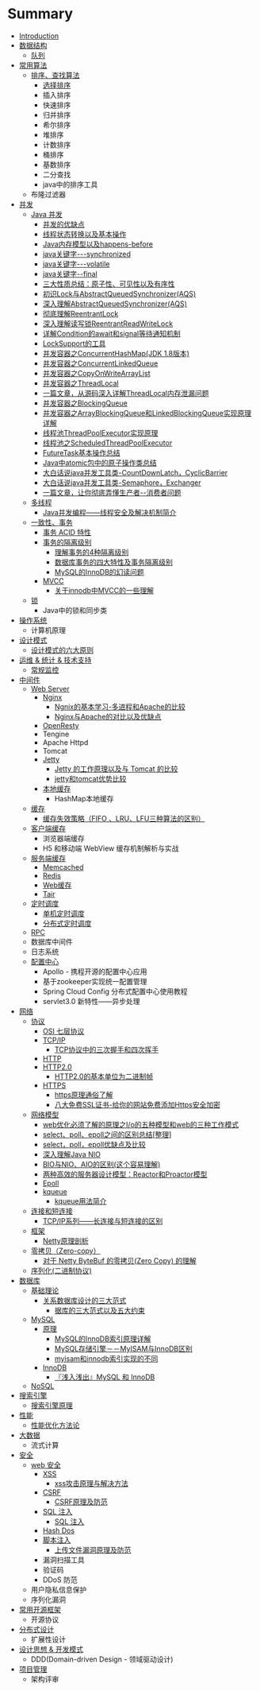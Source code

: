 # Summary

* [Introduction](README.md)
* [数据结构](shu-ju-jie-gou.md)
  * [队列](shu-ju-jie-gou/dui-lie.md)
* [常用算法](chang-yong-suan-fa.md)
  * [排序、查找算法](chang-yong-suan-fa/pai-xu-3001-cha-zhao-suan-fa.md)
    * [选择排序](chang-yong-suan-fa/pai-xu-3001-cha-zhao-suan-fa/xuan-ze-pai-xu.md)
    * 插入排序
    * 快速排序
    * 归并排序
    * 希尔排序
    * 堆排序
    * 计数排序
    * 桶排序
    * 基数排序
    * 二分查找
    * java中的排序工具
  * 布隆过滤器
* [并发](bing-fa.md)
  * [Java 并发](bing-fa/java-bing-fa.md)
    * [并发的优缺点](bing-fa/java-bing-fa/bing-fa-de-you-que-dian.md)
    * [线程状态转换以及基本操作](bing-fa/java-bing-fa/xian-cheng-zhuang-tai-zhuan-huan-yi-ji-ji-ben-cao-zuo.md)
    * [Java内存模型以及happens-before](bing-fa/java-bing-fa/javanei-cun-mo-xing-yi-ji-happens-before.md)
    * [java关键字---synchronized](bing-fa/java-bing-fa/javaguan-jian5b57-synchronized.md)
    * [java关键字---volatile](bing-fa/java-bing-fa/javaguan-jian-5b57-volatile.md)
    * [java关键字--final](bing-fa/java-bing-fa/javaguan-jian-5b57-final.md)
    * [三大性质总结：原子性、可见性以及有序性](bing-fa/java-bing-fa/san-da-xing-zhi-zong-jie-ff1a-yuan-zi-xing-3001-ke-jian-xing-yi-ji-you-xu-xing.md)
    * [初识Lock与AbstractQueuedSynchronizer\(AQS\)](bing-fa/java-bing-fa/chu-shi-lock-yu-abstractqueuedsynchronizer-aqs.md)
    * [深入理解AbstractQueuedSynchronizer\(AQS\)](bing-fa/java-bing-fa/shen-ru-li-jie-abstractqueuedsynchronizer-aqs.md)
    * [彻底理解ReentrantLock](bing-fa/java-bing-fa/che-di-li-jie-reentrantlock.md)
    * [深入理解读写锁ReentrantReadWriteLock](bing-fa/java-bing-fa/shen-ru-li-jie-du-xie-suo-reentrantreadwritelock.md)
    * [详解Condition的await和signal等待通知机制](bing-fa/java-bing-fa/xiang-jie-condition-de-await-he-signal-deng-dai-tong-zhi-ji-zhi.md)
    * [LockSupport的工具](bing-fa/java-bing-fa/locksupportde-gong-ju.md)
    * [并发容器之ConcurrentHashMap\(JDK 1.8版本\)](bing-fa/java-bing-fa/bing-fa-rong-qi-zhi-concurrenthashmap-jdk-1-8-ban-672c29.md)
    * [并发容器之ConcurrentLinkedQueue](bing-fa/java-bing-fa/bing-fa-rong-qi-zhi-concurrentlinkedqueue.md)
    * [并发容器之CopyOnWriteArrayList](bing-fa/java-bing-fa/bing-fa-rong-qi-zhi-copyonwritearraylist.md)
    * [并发容器之ThreadLocal](bing-fa/java-bing-fa/bing-fa-rong-qi-zhi-threadlocal.md)
    * [一篇文章，从源码深入详解ThreadLocal内存泄漏问题](bing-fa/java-bing-fa/yi-pian-wen-zhang-ff0c-cong-yuan-ma-shen-ru-xiang-jie-threadlocal-nei-cun-xie-lou-wen-ti.md)
    * [并发容器之BlockingQueue](bing-fa/java-bing-fa/bing-fa-rong-qi-zhi-blockingqueue.md)
    * [并发容器之ArrayBlockingQueue和LinkedBlockingQueue实现原理详解](bing-fa/java-bing-fa/bing-fa-rong-qi-zhi-arrayblockingqueue-helinkedblockingqueue-shi-xian-yuan-li-xiang-jie.md)
    * [线程池ThreadPoolExecutor实现原理](bing-fa/java-bing-fa/xian-cheng-chi-threadpoolexecutor-shi-xian-yuan-li.md)
    * [线程池之ScheduledThreadPoolExecutor](bing-fa/java-bing-fa/xian-cheng-chi-zhi-scheduledthreadpoolexecutor.md)
    * [FutureTask基本操作总结](bing-fa/java-bing-fa/futuretaskji-ben-cao-zuo-zong-jie.md)
    * [Java中atomic包中的原子操作类总结](bing-fa/java-bing-fa/javazhong-atomic-bao-zhong-de-yuan-zi-cao-zuo-lei-zong-jie.md)
    * [大白话说java并发工具类-CountDownLatch，CyclicBarrier](bing-fa/java-bing-fa/da-bai-hua-shuo-java-bing-fa-gong-ju-7c7b-countdownlatch-cyclicbarrier.md)
    * [大白话说java并发工具类-Semaphore，Exchanger](bing-fa/java-bing-fa/da-bai-hua-shuo-java-bing-fa-gong-ju-7c7b-semaphore-exchanger.md)
    * [一篇文章，让你彻底弄懂生产者--消费者问题](bing-fa/java-bing-fa/yi-pian-wen-zhang-ff0c-rang-ni-che-di-nong-dong-sheng-chan-8005-xiao-fei-zhe-wen-ti.md)
  * [多线程](bing-fa/duo-xian-cheng.md)
    * [Java并发编程——线程安全及解决机制简介](bing-fa/duo-xian-cheng/javabing-fa-bian-cheng-2014-2014-xian-cheng-an-quan-ji-jie-jue-ji-zhi-jian-jie.md)
  * [一致性、事务](bing-fa/yi-zhi-xing-3001-shi-wu.md)
    * [事务 ACID 特性](bing-fa/yi-zhi-xing-3001-shi-wu/shi-wu-acid-te-xing.md)
    * [事务的隔离级别](bing-fa/yi-zhi-xing-3001-shi-wu/shi-wu-de-ge-li-ji-bie.md)
      * [理解事务的4种隔离级别](bing-fa/yi-zhi-xing-3001-shi-wu/shi-wu-de-ge-li-ji-bie/li-jie-shi-wu-de-4-zhong-ge-li-ji-bie.md)
      * [数据库事务的四大特性及事务隔离级别](bing-fa/yi-zhi-xing-3001-shi-wu/shi-wu-de-ge-li-ji-bie/li-jie-shi-wu-de-4-zhong-ge-li-ji-bie/shu-ju-ku-shi-wu-de-si-da-te-xing-ji-shi-wu-ge-li-ji-bie.md)
      * [MySQL的InnoDB的幻读问题](bing-fa/yi-zhi-xing-3001-shi-wu/mysqlde-innodb-de-huan-du-wen-ti.md)
    * [MVCC](bing-fa/yi-zhi-xing-3001-shi-wu/mvcc.md)
      * [关于innodb中MVCC的一些理解](bing-fa/yi-zhi-xing-3001-shi-wu/mvcc/guanyu-innodb-zhong-mvcc-de-yi-xie-li-jie.md)
  * [锁](bing-fa/suo.md)
    * Java中的锁和同步类
* [操作系统](cao-zuo-xi-tong.md)
  * 计算机原理
* [设计模式](she-ji-mo-shi.md)
  * [设计模式的六大原则](she-ji-mo-shi/she-ji-mo-shi-de-liu-da-yuan-ze.md)
* [运维 & 统计 & 技术支持](yun-wei-and-tong-ji-and-ji-zhu-zhi-chi.md)
  * [常规监控](yun-wei-and-tong-ji-and-ji-zhu-zhi-chi/chang-gui-jian-kong.md)
* [中间件](zhong-jian-jian.md)
  * [Web Server](zhong-jian-jian/web-server.md)
    * [Nginx](zhong-jian-jian/web-server/nginx.md)
      * [Ngnix的基本学习-多进程和Apache的比较](zhong-jian-jian/web-server/nginx/ngnixde-ji-ben-xue-4e60-duo-jin-cheng-he-apache-de-bi-jiao.md)
      * [Nginx与Apache的对比以及优缺点](zhong-jian-jian/web-server/nginx/nginxyu-apache-de-dui-bi-yi-ji-you-que-dian.md)
    * [OpenResty](zhong-jian-jian/web-server/openresty.md)
    * Tengine
    * Apache Httpd
    * Tomcat
    * [Jetty](zhong-jian-jian/web-server/jetty.md)
      * [Jetty 的工作原理以及与 Tomcat 的比较](zhong-jian-jian/web-server/jetty/jetty-de-gong-zuoyuan-li-yi-ji-yu-tomcat-de-bi-jiao.md)
      * [jetty和tomcat优势比较](zhong-jian-jian/web-server/jetty/jettyhe-tomcat-you-shi-bi-jiao.md)
    * [本地缓存](zhong-jian-jian/huan-cun/ben-di-huan-cun.md)
      * HashMap本地缓存
  * [缓存](zhong-jian-jian/huan-cun.md)
    * [缓存失效策略（FIFO 、LRU、LFU三种算法的区别）](zhong-jian-jian/huan-cun/huan-cun-shi-xiao-ce-lve-ff08-fifo-lru-lfu-san-zhong-suan-fa-de-qu-bie-ff09.md)
  * [客户端缓存](zhong-jian-jian/ke-hu-duan-huan-cun.md)
    * 浏览器端缓存
    * H5 和移动端 WebView 缓存机制解析与实战
  * [服务端缓存](zhong-jian-jian/fu-wu-duan-huan-cun.md)
    * [Memcached](zhong-jian-jian/fu-wu-duan-huan-cun/memcached.md)
    * [Redis](zhong-jian-jian/fu-wu-duan-huan-cun/redis.md)
    * [Web缓存](zhong-jian-jian/webhuan-cun.md)
    * [Tair](zhong-jian-jian/fu-wu-duan-huan-cun/tair.md)
  * [定时调度](zhong-jian-jian/ding-shi-diao-du.md)
    * [单机定时调度](zhong-jian-jian/ding-shi-diao-du/dan-ji-ding-shi-diao-du.md)
    * [分布式定时调度](zhong-jian-jian/ding-shi-diao-du/fen-bu-shi-ding-shi-diao-du.md)
  * [RPC](zhong-jian-jian/rpc.md)
  * 数据库中间件
  * 日志系统
  * [配置中心](zhong-jian-jian/pei-zhi-zhong-xin.md)
    * Apollo - 携程开源的配置中心应用
    * 基于zookeeper实现统一配置管理
    * Spring Cloud Config 分布式配置中心使用教程
    * servlet3.0 新特性——异步处理
* [网络](wang-luo.md)
  * [协议](wang-luo/xie-yi.md)
    * [OSI 七层协议](wang-luo/xie-yi/osi-qi-ceng-xie-yi.md)
    * [TCP/IP](wang-luo/xie-yi/tcpip.md)
      * [TCP协议中的三次握手和四次挥手](wang-luo/xie-yi/tcpip/tcpxie-yi-zhong-de-san-ci-wo-shou-he-si-ci-hui-shou.md)
    * [HTTP](wang-luo/xie-yi/http.md)
    * [HTTP2.0](wang-luo/xie-yi/http20.md)
      * [HTTP2.0的基本单位为二进制帧](wang-luo/xie-yi/http20/http20de-ji-ben-dan-wei-wei-er-jin-zhi-zheng.md)
    * [HTTPS](wang-luo/xie-yi/https.md)
      * [https原理通俗了解](wang-luo/xie-yi/https/httpsyuan-li-tong-su-le-jie.md)
      * [八大免费SSL证书-给你的网站免费添加Https安全加密](wang-luo/xie-yi/https/ba-da-mian-fei-ssl-zheng-4e66-gei-ni-de-wang-zhan-mian-fei-tian-jia-https-an-quan-jia-mi.md)
  * [网络模型](wang-luo/wang-luo-mo-xing.md)
    * [web优化必须了解的原理之I/o的五种模型和web的三种工作模式](wang-luo/wang-luo-mo-xing/webyou-hua-bi-xu-le-jie-de-yuan-li-zhi-i-o-de-wu-zhong-mo-xing-he-web-de-san-zhong-gong-zuo-mo-shi.md)
    * [select、poll、epoll之间的区别总结\[整理\]](wang-luo/wang-luo-mo-xing/selectpollepollzhi-jian-de-qu-bie-zong-7ed35b-zheng-74065d.md)
    * [select，poll，epoll优缺点及比较](wang-luo/wang-luo-mo-xing/selectpollepollyou-que-dian-ji-bi-jiao.md)
    * [深入理解Java NIO](wang-luo/wang-luo-mo-xing/shen-ru-li-jie-java-nio.md)
    * [BIO与NIO、AIO的区别\(这个容易理解\)](wang-luo/wang-luo-mo-xing/bioyu-nio-aio-de-qu-522b28-zhe-ge-rong-yi-li-89e329.md)
    * [两种高效的服务器设计模型：Reactor和Proactor模型](wang-luo/wang-luo-mo-xing/liang-zhong-gao-xiao-de-fu-wu-qi-she-ji-mo-xing-ff1a-reactor-he-proactor-mo-xing.md)
    * [Epoll](wang-luo/wang-luo-mo-xing/epoll.md)
    * [kqueue](wang-luo/kqueue.md)
      * [kqueue用法简介](wang-luo/kqueue/kqueueyong-fa-jian-jie.md)
  * [连接和短连接](wang-luo/lian-jie-he-duan-lian-jie.md)
    * [TCP/IP系列——长连接与短连接的区别](wang-luo/lian-jie-he-duan-lian-jie/tcpipxi-lie-2014-2014-chang-lian-jie-yu-duan-lian-jie-de-qu-bie.md)
  * [框架](wang-luo/kuang-jia.md)
    * [Netty原理剖析](wang-luo/kuang-jia/nettyyuan-li-pou-xi.md)
  * [零拷贝（Zero-copy）](wang-luo/ling-kaobei-ff08-zero-copy.md)
    * [对于 Netty ByteBuf 的零拷贝\(Zero Copy\) 的理解](wang-luo/ling-kaobei-ff08-zero-copy/dui-yu-netty-bytebuf-de-ling-kao-8d1d28-zero-copy-de-li-jie.md)
  * [序列化\(二进制协议\)](wang-luo/xu-lie-531628-er-jin-zhi-xie-8bae29.md)
* [数据库](shu-ju-ku.md)
  * [基础理论](shu-ju-ku/ji-chu-li-lun.md)
    * [关系数据库设计的三大范式](shu-ju-ku/ji-chu-li-lun/guan-xi-shu-ju-ku-she-ji-de-san-da-fan-shi.md)
      * [据库的三大范式以及五大约束](shu-ju-ku/ji-chu-li-lun/guan-xi-shu-ju-ku-she-ji-de-san-da-fan-shi/ju-ku-de-san-da-fan-shi-yi-ji-wu-da-yue-shu.md)
  * [MySQL](shu-ju-ku/mysql.md)
    * [原理](shu-ju-ku/mysql/yuan-li.md)
      * [MySQL的InnoDB索引原理详解](shu-ju-ku/mysql/yuan-li/mysqlde-innodb-suo-yin-yuan-li-xiang-jie.md)
      * [MySQL存储引擎－－MyISAM与InnoDB区别](shu-ju-ku/mysql/yuan-li/mysqlcun-chu-yin-qing-ff0d-ff0d-myisam-yu-innodb-qu-bie.md)
      * [myisam和innodb索引实现的不同](shu-ju-ku/mysql/yuan-li/myisamhe-innodb-suo-yin-shi-xian-de-bu-tong.md)
    * [InnoDB](shu-ju-ku/mysql/innodb.md)
      * [『浅入浅出』MySQL 和 InnoDB](shu-ju-ku/mysql/innodb/300e-qian-ru-qianchu-300f-mysql-he-innodb.md)
  * [NoSQL](shu-ju-ku/nosql.md)
* [搜索引擎](sou-suo-yin-qing.md)
  * [搜索引擎原理](sou-suo-yin-qing/sou-suo-yin-qing-yuan-li.md)
* [性能](xing-neng.md)
  * [性能优化方法论](xing-neng/xing-neng-you-hua-fang-fa-lun.md)
* [大数据](da-shu-ju.md)
  * 流式计算
* [安全](an-quan.md)
  * [web 安全](an-quan/web-an-quan.md)
    * [XSS](an-quan/web-an-quan/xss.md)
      * [xss攻击原理与解决方法](an-quan/web-an-quan/xss/xssgong-ji-yuan-li-yu-jie-jue-fang-fa.md)
    * [CSRF](an-quan/web-an-quan/csrf.md)
      * [CSRF原理及防范](an-quan/web-an-quan/csrf/csrfyuan-li-ji-fang-fan.md)
    * [SQL 注入](an-quan/web-an-quan/sql-zhu-ru.md)
      * [SQL 注入](an-quan/web-an-quan/sql-zhu-ru/sql-zhu-ru.md)
    * [Hash Dos](an-quan/web-an-quan/hash-dos.md)
    * [脚本注入](an-quan/web-an-quan/jiao-ben-zhu-ru.md)
      * [上传文件漏洞原理及防范](an-quan/web-an-quan/jiao-ben-zhu-ru/shang-chuan-wen-jian-lou-dong-yuan-li-ji-fang-fan.md)
    * 漏洞扫描工具
    * 验证码
    * DDoS 防范
  * 用户隐私信息保护
  * 序列化漏洞
* [常用开源框架](chang-yong-kai-yuan-kuang-jia.md)
  * 开源协议
* [分布式设计](fen-bu-shi-she-ji.md)
  * 扩展性设计
* [设计思想 & 开发模式](she-ji-si-xiang-and-kai-fa-mo-shi.md)
  * DDD\(Domain-driven Design - 领域驱动设计\)
* [项目管理](xiang-mu-guan-li.md)
  * 架构评审

